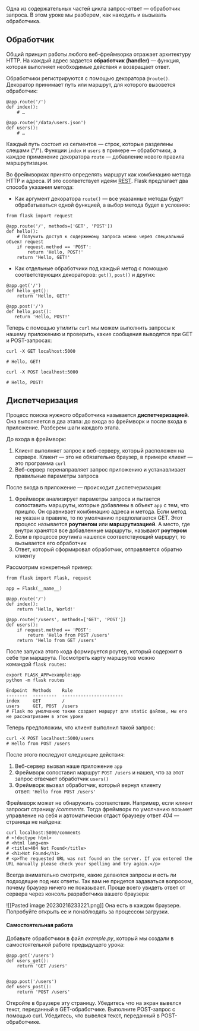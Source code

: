 Одна из содержательных частей цикла запрос-ответ — обработчик запроса. В этом уроке мы разберем, как находить и вызывать обработчика.

## Обработчик

Общий принцип работы любого веб-фреймворка отражает архитектуру HTTP. На каждый адрес задается **обработчик (handler)** — функция, которая выполняет необходимые действия и возвращает ответ.

Обработчики регистрируются с помощью декоратора `@route()`. Декоратор принимает путь или маршрут, для которого вызовется обработчик:

```
@app.route('/')
def index():
    # …

@app.route('/data/users.json')
def users():
    # …
```

Каждый путь состоит из сегментов — строк, которые разделены слешами ("/"). Функции `index` и `users` в примере — обработчики, а каждое применение декоратора `route` — добавление нового правила маршрутизации.

Во фреймворках принято определять маршрут как комбинацию метода HTTP и адреса. И это соответствует идеям [REST](https://ru.wikipedia.org/wiki/REST). Flask предлагает два способа указания метода:

-   Как аргумент декоратора `route()` — все указанные методы будут обрабатываться одной функцией, а выбор метода будет в условиях:

```
from flask import request

@app.route('/', methods=['GET', 'POST'])
def hello():
    # Получить доступ к содержимому запроса можно через специальный объект request
    if request.method == 'POST':
        return 'Hello, POST!'
    return 'Hello, GET!'
```

-   Как отдельные обработчики под каждый метод с помощью соответствующих декораторов: `get()`, `post()` и других:

```
@app.get('/')
def hello_get():
    return 'Hello, GET!'

@app.post('/')
def hello_post():
   return 'Hello, POST!'
```

Теперь с помощью утилиты `curl` мы можем выполнить запросы к нашему приложению и проверить, какие сообщения выводятся при GET и POST-запросах:

```
curl -X GET localhost:5000

# Hello, GET!

curl -X POST localhost:5000

# Hello, POST!
```

## Диспетчеризация

Процесс поиска нужного обработчика называется **диспетчеризацией**. Она выполняется в два этапа: до входа во фреймворк и после входа в приложение. Разберем шаги каждого этапа.

До входа в фреймворк:

1.  Клиент выполняет запрос к веб-серверу, который расположен на сервере. Клиент — это не обязательно браузер, в примере клиент — это программа `curl`
2.  Веб-сервер перенаправляет запрос приложению и устанавливает правильные параметры запроса

После входа в приложение — происходит диспетчеризация:

1.  Фреймворк анализирует параметры запроса и пытается сопоставить маршруты, которые добавлены в объект `app` с тем, что пришло. Он сравнивает комбинацию адреса и метода. Если метод не указан в правиле, то по умолчанию предполагается GET. Этот процесс называется **роутингом** или **маршрутизацией**. А место, где внутри хранятся все добавленные маршруты, называют **роутером**
2.  Если в процессе роутинга нашелся соответствующий маршрут, то вызывается его обработчик
3.  Ответ, который сформировал обработчик, отправляется обратно клиенту

Рассмотрим конкретный пример:

```
from flask import Flask, request

app = Flask(__name__)

@app.route('/')
def index():
    return 'Hello, World!'

@app.route('/users', methods=['GET', 'POST'])
def users():
    if request.method == 'POST':
        return 'Hello from POST /users'
    return 'Hello from GET /users'
```

После запуска этого кода формируется роутер, который содержит в себе три маршрута. Посмотреть карту маршрутов можно командой `flask routes`:

```
export FLASK_APP=example:app
python -m flask routes

Endpoint  Methods    Rule
--------  ---------  -----------------------
index     GET        /
users     GET, POST  /users
# Flask по умолчанию также создает маршрут для static файлов, мы его не рассматриваем в этом уроке
```

Теперь предположим, что клиент выполнил такой запрос:

```
curl -X POST localhost:5000/users
# Hello from POST /users
```

После этого последуют следующие действия:

1.  Веб-сервер вызвал наше приложение `app`
2.  Фреймворк сопоставил маршрут `POST /users` и нашел, что за этот запрос отвечает обработчик `users()`
3.  Фреймворк вызвал обработчик, который вернул клиенту ответ: `'Hello from POST /users'`

Фреймворк может не обнаружить соответствия. Например, если клиент запросит страницу _/comments_. Тогда фреймворк по умолчанию возьмет управление на себя и автоматически отдаст браузеру ответ _404_ — страница не найдена:

```
curl localhost:5000/comments
# <!doctype html>
# <html lang=en>
# <title>404 Not Found</title>
# <h1>Not Found</h1>
# <p>The requested URL was not found on the server. If you entered the URL manually please check your spelling and try again.</p>
```

Всегда внимательно смотрите, какие делаются запросы и есть ли подходящие под них ответы. Так вам не придется задаваться вопросом, почему браузер ничего не показывает. Проще всего увидеть ответ от сервера через консоль разработчика вашего браузера:

![[Pasted image 20230216233221.png]]
Она есть в каждом браузере. Попробуйте открыть ее и понаблюдать за процессом загрузки.

#### Самостоятельная работа

Добавьте обработчики в файл _example.py_, который мы создали в самостоятельной работе предыдущего урока:

```
@app.get('/users')
def users_get():
    return 'GET /users'


@app.post('/users')
def users_post():
    return 'POST /users'
```

Откройте в браузере эту страницу. Убедитесь что на экран вывелся текст, переданный в GET-обработчике. Выполните POST-запрос с помощью curl. Убедитесь, что вывелся текст, переданный в POST-обработчике.